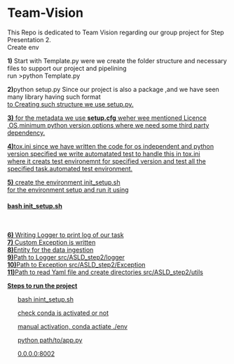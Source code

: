 # Team-Vision
This Repo is dedicated to Team Vision regarding our group project for Step Presentation 2. <br/>
Create env

<b>1)</b> Start with Template.py were we create the folder structure and necessary files to support our project and pipelining
<br/> run  >python Template.py <br/>

<b>2)</b>python setup.py  Since our project is also a package ,and we have seen many library having such format <a href="https://pypi.org/project/seaborn/"/> 
<br/>to Creating such structure we use setup.py. <br/>

<b>3)</b> for the metadata we use <b>setup.cfg</b> weher wee mentioned Licence ,OS,minimum python version,options where we need some third party dependency.
</br>

<b>4)</b>tox.ini since we have written the code for os independent and python version specified we write automatated test to handle this in tox.ini<br/>
where it creats test environemnt for specified version and test all the specified task.automated test environment.

<b>5)</b> create the environment init_setup.sh</br> for the environment setup and run it using <h4> bash init_setup.sh</h4> <br/>

<b>6) </b> Writing Logger to print log of our task<br/>
<b>7) </b> Custom Exception is written <br/>
<b>8)</b>Entity for the data ingestion<br/>
<b>9)</b>Path to Logger src/ASLD_step2/logger</br>
<b>10)</b>Path to Exception src/ASLD_step2/Exception</br>
<b>11)</b>Path to read Yaml file and create directories src/ASLD_step2/utils</br>

<b> Steps to  run the project </b>
<ul>bash inint_setup.sh</ul>
<ul>check conda is activated or not</ul>
<ul>manual activation, conda actiate ./env</ul>
<ul>python path/to/app.py</ul>
<ul>0.0.0.0:8002</ul>
